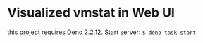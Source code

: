 # Visualized vmstat in Web UI

this project requires Deno 2.2.12. Start server: `$ deno task start`
